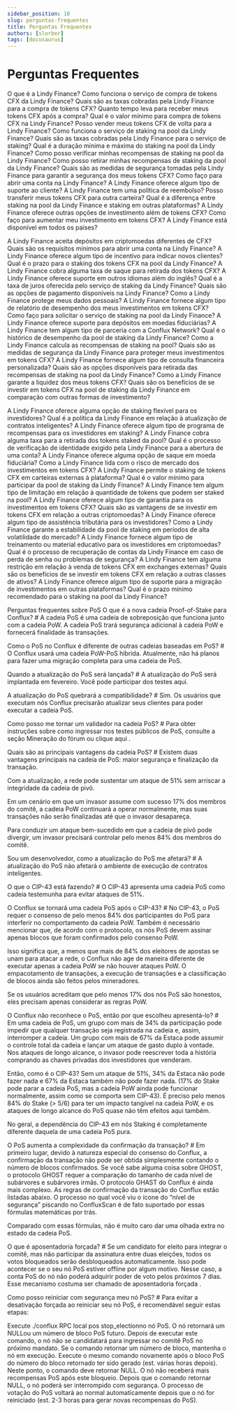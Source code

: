 ```yaml
---
sidebar_position: 10
slug: perguntas-frequentes
title: Perguntas Frequentes
authors: [slorber]
tags: [docusaurus]
---
```


# Perguntas Frequentes

O que é a Lindy Finance?
Como funciona o serviço de compra de tokens CFX da Lindy Finance?
Quais são as taxas cobradas pela Lindy Finance para a compra de tokens CFX?
Quanto tempo leva para receber meus tokens CFX após a compra?
Qual é o valor mínimo para compra de tokens CFX na Lindy Finance?
Posso vender meus tokens CFX de volta para a Lindy Finance?
Como funciona o serviço de staking na pool da Lindy Finance?
Quais são as taxas cobradas pela Lindy Finance para o serviço de staking?
Qual é a duração mínima e máxima do staking na pool da Lindy Finance?
Como posso verificar minhas recompensas de staking na pool da Lindy Finance?
Como posso retirar minhas recompensas de staking da pool da Lindy Finance?
Quais são as medidas de segurança tomadas pela Lindy Finance para garantir a segurança dos meus tokens CFX?
Como faço para abrir uma conta na Lindy Finance?
A Lindy Finance oferece algum tipo de suporte ao cliente?
A Lindy Finance tem uma política de reembolso?
Posso transferir meus tokens CFX para outra carteira?
Qual é a diferença entre staking na pool da Lindy Finance e staking em outras plataformas?
A Lindy Finance oferece outras opções de investimento além de tokens CFX?
Como faço para aumentar meu investimento em tokens CFX?
A Lindy Finance está disponível em todos os países?



A Lindy Finance aceita depósitos em criptomoedas diferentes de CFX?
Quais são os requisitos mínimos para abrir uma conta na Lindy Finance?
A Lindy Finance oferece algum tipo de incentivo para indicar novos clientes?
Qual é o prazo para o staking dos tokens CFX na pool da Lindy Finance?
A Lindy Finance cobra alguma taxa de saque para retirada dos tokens CFX?
A Lindy Finance oferece suporte em outros idiomas além do inglês?
Qual é a taxa de juros oferecida pelo serviço de staking da Lindy Finance?
Quais são as opções de pagamento disponíveis na Lindy Finance?
Como a Lindy Finance protege meus dados pessoais?
A Lindy Finance fornece algum tipo de relatório de desempenho dos meus investimentos em tokens CFX?
Como faço para solicitar o serviço de staking na pool da Lindy Finance?
A Lindy Finance oferece suporte para depósitos em moedas fiduciárias?
A Lindy Finance tem algum tipo de parceria com a Conflux Network?
Qual é o histórico de desempenho da pool de staking da Lindy Finance?
Como a Lindy Finance calcula as recompensas de staking na pool?
Quais são as medidas de segurança da Lindy Finance para proteger meus investimentos em tokens CFX?
A Lindy Finance fornece algum tipo de consulta financeira personalizada?
Quais são as opções disponíveis para retirada das recompensas de staking na pool da Lindy Finance?
Como a Lindy Finance garante a liquidez dos meus tokens CFX?
Quais são os benefícios de se investir em tokens CFX na pool de staking da Lindy Finance em comparação com outras formas de investimento?

A Lindy Finance oferece alguma opção de staking flexível para os investidores?
Qual é a política da Lindy Finance em relação à atualização de contratos inteligentes?
A Lindy Finance oferece algum tipo de programa de recompensas para os investidores em staking?
A Lindy Finance cobra alguma taxa para a retirada dos tokens staked da pool?
Qual é o processo de verificação de identidade exigido pela Lindy Finance para a abertura de uma conta?
A Lindy Finance oferece alguma opção de saque em moeda fiduciária?
Como a Lindy Finance lida com o risco de mercado dos investimentos em tokens CFX?
A Lindy Finance permite o staking de tokens CFX em carteiras externas à plataforma?
Qual é o valor mínimo para participar da pool de staking da Lindy Finance?
A Lindy Finance tem algum tipo de limitação em relação à quantidade de tokens que podem ser staked na pool?
A Lindy Finance oferece algum tipo de garantia para os investimentos em tokens CFX?
Quais são as vantagens de se investir em tokens CFX em relação a outras criptomoedas?
A Lindy Finance oferece algum tipo de assistência tributária para os investidores?
Como a Lindy Finance garante a estabilidade da pool de staking em períodos de alta volatilidade do mercado?
A Lindy Finance fornece algum tipo de treinamento ou material educativo para os investidores em criptomoedas?
Qual é o processo de recuperação de contas da Lindy Finance em caso de perda de senha ou problemas de segurança?
A Lindy Finance tem alguma restrição em relação à venda de tokens CFX em exchanges externas?
Quais são os benefícios de se investir em tokens CFX em relação a outras classes de ativos?
A Lindy Finance oferece algum tipo de suporte para a migração de investimentos em outras plataformas?
Qual é o prazo mínimo recomendado para o staking na pool da Lindy Finance?


Perguntas frequentes sobre PoS
O que é a nova cadeia Proof-of-Stake para Conflux? #
A cadeia PoS é uma cadeia de sobreposição que funciona junto com a cadeia PoW. A cadeia PoS trará segurança adicional à cadeia PoW e fornecerá finalidade às transações.

Como o PoS no Conflux é diferente de outras cadeias baseadas em PoS? #
O Conflux usará uma cadeia PoW-PoS híbrida. Atualmente, não há planos para fazer uma migração completa para uma cadeia de PoS.

Quando a atualização do PoS será lançada? #
A atualização do PoS será implantada em fevereiro. Você pode participar dos testes aqui.

A atualização do PoS quebrará a compatibilidade? #
Sim. Os usuários que executam nós Conflux precisarão atualizar seus clientes para poder executar a cadeia PoS.

Como posso me tornar um validador na cadeia PoS? #
Para obter instruções sobre como ingressar nos testes públicos de PoS, consulte a seção Mineração do fórum ou clique aqui .

Quais são as principais vantagens da cadeia PoS? #
Existem duas vantagens principais na cadeia de PoS: maior segurança e finalização da transação.

Com a atualização, a rede pode sustentar um ataque de 51% sem arriscar a integridade da cadeia de pivô.

Em um cenário em que um invasor assume com sucesso 17% dos membros do comitê, a cadeia PoW continuará a operar normalmente, mas suas transações não serão finalizadas até que o invasor desapareça.

Para conduzir um ataque bem-sucedido em que a cadeia de pivô pode divergir, um invasor precisará controlar pelo menos 84% ​​dos membros do comitê.

Sou um desenvolvedor, como a atualização do PoS me afetará? #
A atualização do PoS não afetará o ambiente de execução de contratos inteligentes.

O que o CIP-43 está fazendo? #
O CIP-43 apresenta uma cadeia PoS como cadeia testemunha para evitar ataques de 51%.

O Conflux se tornará uma cadeia PoS após o CIP-43? #
No CIP-43, o PoS requer o consenso de pelo menos 84% ​​dos participantes do PoS para interferir no comportamento da cadeia PoW. Também é necessário mencionar que, de acordo com o protocolo, os nós PoS devem assinar apenas blocos que foram confirmados pelo consenso PoW.

Isso significa que, a menos que mais de 84% dos eleitores de apostas se unam para atacar a rede, o Conflux não age de maneira diferente de executar apenas a cadeia PoW se não houver ataques PoW. O empacotamento de transações, a execução de transações e a classificação de blocos ainda são feitos pelos mineradores.

Se os usuários acreditam que pelo menos 17% dos nós PoS são honestos, eles precisam apenas considerar as regras PoW.

O Conflux não reconhece o PoS, então por que escolheu apresentá-lo? #
Em uma cadeia de PoS, um grupo com mais de 34% da participação pode impedir que qualquer transação seja registrada na cadeia e, assim, interromper a cadeia. Um grupo com mais de 67% da Estaca pode assumir o controle total da cadeia e lançar um ataque de gasto duplo à vontade. Nos ataques de longo alcance, o invasor pode reescrever toda a história comprando as chaves privadas dos investidores que venderam.

Então, como é o CIP-43? Sem um ataque de 51%, 34% da Estaca não pode fazer nada e 67% da Estaca também não pode fazer nada. (17% do Stake pode parar a cadeia PoS, mas a cadeia PoW ainda pode funcionar normalmente, assim como se comporta sem CIP-43). É preciso pelo menos 84% ​​do Stake (> 5/6) para ter um impacto tangível na cadeia PoW, e os ataques de longo alcance do PoS quase não têm efeitos aqui também.

No geral, a dependência do CIP-43 em nós Staking é completamente diferente daquela de uma cadeia PoS pura.

O PoS aumenta a complexidade da confirmação da transação? #
Em primeiro lugar, devido à natureza especial do consenso do Conflux, a confirmação da transação não pode ser obtida simplesmente contando o número de blocos confirmados. Se você sabe alguma coisa sobre GHOST, o protocolo GHOST requer a comparação do tamanho de cada nível de subárvores e subárvores irmãs. O protocolo GHAST do Conflux é ainda mais complexo. As regras de confirmação da transação do Conflux estão listadas abaixo. O processo no qual você viu o ícone do “nível de segurança” piscando no ConfluxScan é de fato suportado por essas fórmulas matemáticas por trás.

Comparado com essas fórmulas, não é muito caro dar uma olhada extra no estado da cadeia PoS.





O que é aposentadoria forçada? #
Se um candidato for eleito para integrar o comitê, mas não participar da assinatura entre duas eleições, todos os votos bloqueados serão desbloqueados automaticamente. Isso pode acontecer se o seu nó PoS estiver offline por algum motivo. Nesse caso, a conta PoS do nó não poderá adquirir poder de voto pelos próximos 7 dias. Esse mecanismo costuma ser chamado de aposentadoria forçada .

Como posso reiniciar com segurança meu nó PoS? #
Para evitar a desativação forçada ao reiniciar seu nó PoS, é recomendável seguir estas etapas:

Execute ./conflux RPC local pos stop_electionno nó PoS. O nó retornará um NULLou um número de bloco PoS futuro. Depois de executar este comando, o nó não se candidatará para ingressar no comitê PoS no próximo mandato.
Se o comando retornar um número de bloco, mantenha o nó em execução. Execute o mesmo comando novamente após o bloco PoS do número do bloco retornado ter sido gerado (est. várias horas depois). Neste ponto, o comando deve retornar NULL. O nó não receberá mais recompensas PoS após este bloqueio.
Depois que o comando retornar NULL, o nó poderá ser interrompido com segurança. O processo de votação do PoS voltará ao normal automaticamente depois que o nó for reiniciado (est. 2-3 horas para gerar novas recompensas do PoS).
